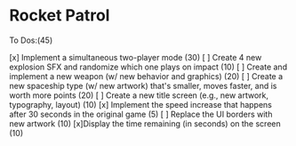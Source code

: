 # Rocket Patrol

To Dos:(45)

[x] Implement a simultaneous two-player mode (30)
[ ] Create 4 new explosion SFX and randomize which one plays on impact (10)
[ ] Create and implement a new weapon (w/ new behavior and graphics) (20)
[ ] Create a new spaceship type (w/ new artwork) that's smaller, moves faster, and is worth more points (20)
[ ] Create a new title screen (e.g., new artwork, typography, layout) (10)
[x] Implement the speed increase that happens after 30 seconds in the original game (5)
[ ] Replace the UI borders with new artwork (10)
[x]Display the time remaining (in seconds) on the screen (10)

